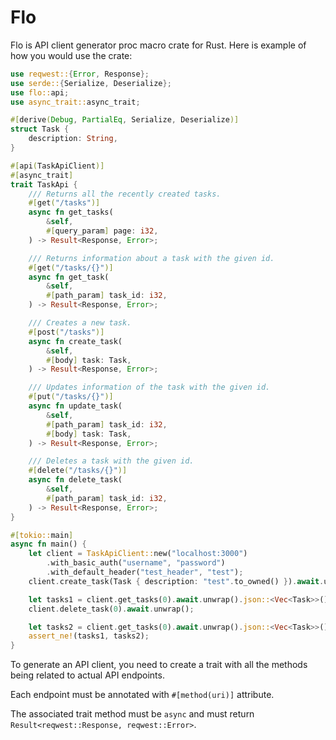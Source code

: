 # Flo

Flo is API client generator proc macro crate for Rust. Here is example of how you would use the crate:

```rust
use reqwest::{Error, Response};
use serde::{Serialize, Deserialize};
use flo::api;
use async_trait::async_trait;

#[derive(Debug, PartialEq, Serialize, Deserialize)]
struct Task {
    description: String,
}

#[api(TaskApiClient)]
#[async_trait]
trait TaskApi {
    /// Returns all the recently created tasks.
    #[get("/tasks")]
    async fn get_tasks(
        &self,
        #[query_param] page: i32,
    ) -> Result<Response, Error>;

    /// Returns information about a task with the given id.
    #[get("/tasks/{}")]
    async fn get_task(
        &self,
        #[path_param] task_id: i32,
    ) -> Result<Response, Error>;

    /// Creates a new task.
    #[post("/tasks")]
    async fn create_task(
        &self,
        #[body] task: Task,
    ) -> Result<Response, Error>;

    /// Updates information of the task with the given id.
    #[put("/tasks/{}")]
    async fn update_task(
        &self,
        #[path_param] task_id: i32,
        #[body] task: Task,
    ) -> Result<Response, Error>;

    /// Deletes a task with the given id.
    #[delete("/tasks/{}")]
    async fn delete_task(
        &self,
        #[path_param] task_id: i32,
    ) -> Result<Response, Error>;
}

#[tokio::main]
async fn main() {
    let client = TaskApiClient::new("localhost:3000")
        .with_basic_auth("username", "password")
        .with_default_header("test_header", "test");
    client.create_task(Task { description: "test".to_owned() }).await.unwrap();

    let tasks1 = client.get_tasks(0).await.unwrap().json::<Vec<Task>>().await.unwrap();
    client.delete_task(0).await.unwrap();

    let tasks2 = client.get_tasks(0).await.unwrap().json::<Vec<Task>>().await.unwrap();
    assert_ne!(tasks1, tasks2);
}
```

To generate an API client, you need to create a trait with all the methods being related to actual API endpoints.

Each endpoint must be annotated with `#[method(uri)]` attribute.

The associated trait method must be `async` and must return `Result<reqwest::Response, reqwest::Error>`.
